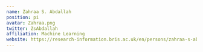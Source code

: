```yaml
---
name: Zahraa S. Abdallah
position: pi
avatar: Zahraa.png
twitter: ZsAbdallah
affiliation: Machine Learning
website: https://research-information.bris.ac.uk/en/persons/zahraa-s-abdallah
---
```

